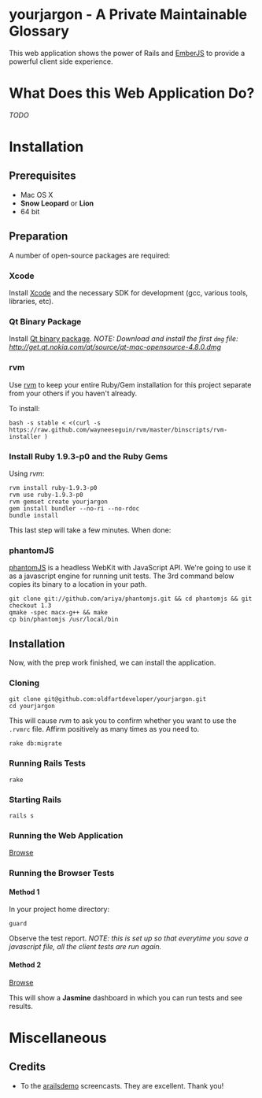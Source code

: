 # yourjargon - A Private Maintainable Glossary

This web application shows the power of Rails and [EmberJS](http://emberjs.com) to provide a powerful client side
experience.

# What Does this Web Application Do?

*TODO*

# Installation

## Prerequisites

 * Mac OS X
 * **Snow Leopard** or **Lion**
 * 64 bit

## Preparation

A number of open-source packages are required:

### Xcode

Install [Xcode](http://developer.apple.com/technologies/mac/) and the necessary SDK for development (gcc,
various tools, libraries, etc).

### Qt Binary Package

Install [Qt binary package](http://qt.nokia.com/downloads/qt-for-open-source-cpp-development-on-mac-os-x). *NOTE: Download and install the first `dmg` file: http://get.qt.nokia.com/qt/source/qt-mac-opensource-4.8.0.dmg*

### rvm

Use [rvm](http://beginrescueend.com/) to keep your entire Ruby/Gem installation for this project separate from your others if you haven't already.

To install:

    bash -s stable < <(curl -s https://raw.github.com/wayneeseguin/rvm/master/binscripts/rvm-installer )

### Install Ruby 1.9.3-p0 and the Ruby Gems

Using *rvm*:

    rvm install ruby-1.9.3-p0
    rvm use ruby-1.9.3-p0
    rvm gemset create yourjargon
    gem install bundler --no-ri --no-rdoc
    bundle install

This last step will take a few minutes.  When done:

### phantomJS

[phantomJS](http://code.google.com/p/phantomjs/) is a headless WebKit with JavaScript API.  We're going to use it as
a javascript engine for running unit tests.  The 3rd command below copies its binary to a location in your path.

    git clone git://github.com/ariya/phantomjs.git && cd phantomjs && git checkout 1.3
    qmake -spec macx-g++ && make
    cp bin/phantomjs /usr/local/bin

## Installation

Now, with the prep work finished, we can install the application.

### Cloning

    git clone git@github.com:oldfartdeveloper/yourjargon.git
    cd yourjargon

This will cause *rvm* to ask you to confirm whether you want to use the `.rvmrc` file.  Affirm positively as many times as you need to.

    rake db:migrate

### Running Rails Tests

    rake

### Starting Rails

    rails s

### Running the Web Application

[Browse](http://localhost:3000/)

### Running the Browser Tests

#### Method 1

In your project home directory:

    guard

Observe the test report. *NOTE: this is set up so that everytime you save a javascript file,
all the client tests are run again.*

#### Method 2

[Browse](http://localhost:3000/jasmine)

This will show a **Jasmine** dashboard in which you can run tests and see results.

# Miscellaneous

## Credits

* To the [arailsdemo](http://www.arailsdemo.com/) screencasts.  They are excellent.  Thank you!
